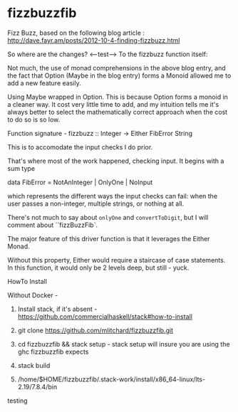 # fizzbuzzfib
Fizz Buzz, based on the following blog article : http://dave.fayr.am/posts/2012-10-4-finding-fizzbuzz.html

So where are the changes?
<--test-->
To the fizzbuzz function itself:

Not much, the use of monad comprehensions 
in the above blog entry, and the fact that Option (Maybe in the blog entry) forms a
 Monoid allowed me to add a new feature easily.

Using Maybe wrapped in Option. This is because Option forms a monoid in a cleaner way. It cost very little time to add, and my intuition tells me it's always
better to select the mathematically correct approach when the cost to do so is so low.

Function signature -
fizzbuzz :: Integer -> Either FibError String

This is to accomodate the input checks I do prior.

That's where most of the work happened, checking input. It begins with a sum
type

data FibError
  = NotAnInteger
  | OnlyOne
  | NoInput

which represents the different ways the input checks can fail: when the user
passes a non-integer, multiple strings, or nothing at all.

There's not much to say about `onlyOne` and `convertToDigit`,
but I will comment about ``fizzBuzzFib`.

The major feature of this driver function is that it leverages the Either Monad.

Without this property, Either would require a staircase of case statements.
In this function, it would only be 2 levels deep, but still - yuck.

HowTo Install

Without Docker -

1) Install stack, if it's absent - https://github.com/commercialhaskell/stack#how-to-install

2) git clone https://github.com/mlitchard/fizzbuzzfib.git

3) cd fizzbuzzfib && stack setup - stack setup will insure you are using the ghc fizzbuzzfib expects

4) stack build

5) /home/$HOME/fizzbuzzfib/.stack-work/install/x86_64-linux/lts-2.19/7.8.4/bin

testing
